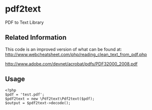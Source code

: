 # pdf2text
PDF to Text Library

## Related Information
This code is an improved version of what can be found at:
http://www.webcheatsheet.com/php/reading_clean_text_from_pdf.php

http://www.adobe.com/devnet/acrobat/pdfs/PDF32000_2008.pdf

## Usage

```
<?php
$pdf = 'test.pdf';
$pdf2text = new \Pdf2text\Pdf2text($pdf);
$output = $pdf2text->decode();
```
